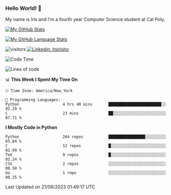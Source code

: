 ### Hello World! 👋

My name is Iris and I'm a fourth year Computer Science student at Cal Poly. 


[![My GitHub Stats](https://github-readme-stats.vercel.app/api?username=sleepyStick&show_icons=true&&count_private=true&include_all_commits=true&theme=buefy)]()

[![My GitHub Language Stats](https://github-readme-stats.vercel.app/api/top-langs/?username=sleepyStick&langs_count=5&theme=buefy)]()

![visitors](https://visitor-badge.glitch.me/badge?page_id=sleepyStick.sleepyStick)
[![Linkedin: itsirisho](https://img.shields.io/badge/-itsirisho-informational?style=flat-square&logo=Linkedin&logoColor=white&link=https://www.linkedin.com/in/itsirisho/)](https://www.linkedin.com/in/itsirisho/)

<!--START_SECTION:waka-->
![Code Time](http://img.shields.io/badge/Code%20Time-541%20hrs%201%20min-blue)

![Lines of code](https://img.shields.io/badge/From%20Hello%20World%20I%27ve%20Written-36.1%20million%20lines%20of%20code-blue)

📊 **This Week I Spent My Time On** 

```text
🕑︎ Time Zone: America/New_York

💬 Programming Languages: 
Python                   4 hrs 40 mins       ███████████████████████░░   92.29 % 
C                        23 mins             ██░░░░░░░░░░░░░░░░░░░░░░░   07.71 % 
```

**I Mostly Code in Python** 

```text
Python                   264 repos           ████████████████░░░░░░░░░   65.84 % 
C                        12 repos            █░░░░░░░░░░░░░░░░░░░░░░░░   02.99 % 
TeX                      9 repos             █░░░░░░░░░░░░░░░░░░░░░░░░   02.24 % 
CSS                      2 repos             ░░░░░░░░░░░░░░░░░░░░░░░░░   00.50 % 
Go                       1 repo              ░░░░░░░░░░░░░░░░░░░░░░░░░   00.25 % 
```




 Last Updated on 21/06/2023 01:49:17 UTC
<!--END_SECTION:waka-->

<!--
**konanyuta/konanyuta** is a ✨ _special_ ✨ repository because its `README.md` (this file) appears on your GitHub profile.

Here are some ideas to get you started:

- 🔭 I’m currently working on ...
- 🌱 I’m currently learning ...
- 👯 I’m looking to collaborate on ...
- 🤔 I’m looking for help with ...
- 💬 Ask me about ...
- 📫 How to reach me: ...
- 😄 Pronouns: ...
- ⚡ Fun fact: ...
-->
